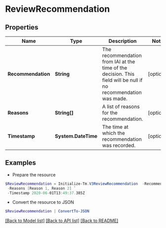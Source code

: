 # ReviewRecommendation
## Properties

Name | Type | Description | Notes
------------ | ------------- | ------------- | -------------
**Recommendation** | **String** | The recommendation from IAI at the time of the decision. This field will be null if no recommendation was made. | [optional] 
**Reasons** | **String[]** | A list of reasons for the recommendation. | [optional] 
**Timestamp** | **System.DateTime** | The time at which the recommendation was recorded. | [optional] 

## Examples

- Prepare the resource
```powershell
$ReviewRecommendation = Initialize-Tm.V3ReviewRecommendation  -Recommendation null `
 -Reasons [Reason 1, Reason 2] `
 -Timestamp 2020-06-01T13:49:37.385Z
```

- Convert the resource to JSON
```powershell
$ReviewRecommendation | ConvertTo-JSON
```

[[Back to Model list]](../README.md#documentation-for-models) [[Back to API list]](../README.md#documentation-for-api-endpoints) [[Back to README]](../README.md)

